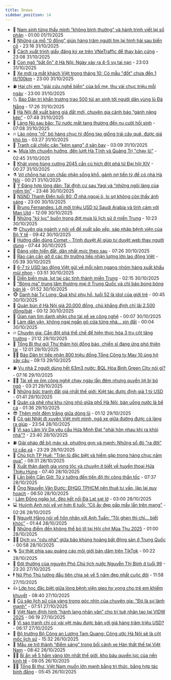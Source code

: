 ```yaml
---
title: Dnews
sidebar_position: 14
---
```


<!-- dantri-dnews:START -->
- 🤠 [Nam sinh từng thấy mình “không bình thường” và hành trình viết lại số phận](https://dantri.com.vn/giao-duc/nam-sinh-tung-thay-minh-khong-binh-thuong-va-hanh-trinh-viet-lai-so-phan-20251031235024817.htm) - 01:00 01/11/2025
- 🌈 [Những ca mổ “0 đồng” giúp hàng trăm người tìm lại hình hài sau biến cố](https://dantri.com.vn/suc-khoe/nhung-ca-mo-0-dong-giup-hang-tram-nguoi-tim-lai-hinh-hai-sau-bien-co-20251029030323037.htm) - 23:16 31/10/2025
- 🐎 [Cách xuất trình giấy đăng ký xe trên VNeTraffic để thay bản cứng](https://dantri.com.vn/cong-nghe/cach-xuat-trinh-giay-dang-ky-xe-tren-vnetraffic-de-thay-ban-cung-20251031184249613.htm) - 23:08 31/10/2025
- 👹 [Con ngõ &quot;bất ổn&quot; ở Hà Nội: Ngày xảy ra 4-5 vụ tai nạn](https://dantri.com.vn/doi-song/con-ngo-bat-on-o-ha-noi-ngay-xay-ra-4-5-vu-tai-nan-20251029191142688.htm) - 23:03 31/10/2025
- 🫶 [Xe mới ra mắt khách Việt trong tháng 10: Có mẫu &quot;đốt&quot; chưa đến 1 lít/100km](https://dantri.com.vn/o-to-xe-may/xe-moi-ra-mat-khach-viet-trong-thang-10-co-mau-dot-chua-den-1-lit100km-20251031090745893.htm) - 23:00 31/10/2025
- ⛽️ [Hai chị em &quot;giải cứu nghề biển&quot; của bố mẹ, thu vài chục triệu mỗi ngày](https://dantri.com.vn/lao-dong-viec-lam/hai-chi-em-giai-cuu-nghe-bien-cua-bo-me-thu-vai-chuc-trieu-moi-ngay-20251030220830684.htm) - 23:00 31/10/2025
- 🌜 [Báo Dân trí khẩn trương trao 500 túi an sinh tới người dân vùng lũ Đà Nẵng](https://dantri.com.vn/tam-long-nhan-ai/bao-dan-tri-khan-truong-trao-500-tui-an-sinh-toi-nguoi-dan-vung-lu-da-nang-20251031220851109.htm) - 17:26 31/10/2025
- 💪 [Hà Nội đề xuất bảng giá đất mới, chuyên gia cảnh báo “gánh nặng kép”](https://dantri.com.vn/bat-dong-san/ha-noi-de-xuat-bang-gia-dat-moi-chuyen-gia-canh-bao-ganh-nang-kep-20251031100326636.htm) - 07:48 31/10/2025
- 🎊 [Làng Nủ sau bão: Từ nước mắt tang thương đến nụ cười hồi sinh](https://dantri.com.vn/thoi-su/lang-nu-sau-bao-tu-nuoc-mat-tang-thuong-den-nu-cuoi-hoi-sinh-20251030053249111.htm) - 07:08 31/10/2025
- 🔥 [Lão nông &quot;rồ&quot; bỏ hàng chục tỷ đồng tạo giống trái cây quê, được giá khó tin](https://dantri.com.vn/lao-dong-viec-lam/lao-nong-ro-bo-hang-chuc-ty-dong-tao-giong-trai-cay-que-duoc-gia-kho-tin-20251027225936366.htm) - 03:27 31/10/2025
- 👀 [Tranh cãi chiếc cân &quot;kém sang&quot; ở sân bay](https://dantri.com.vn/du-lich/tranh-cai-chiec-can-kem-sang-o-san-bay-20251030160824329.htm) - 03:09 31/10/2025
- 🏊 [Mưa lớn chuyển hướng, đến lượt Hà Tĩnh và Quảng Trị &quot;chạy lũ&quot;](https://dantri.com.vn/thoi-su/mua-lon-chuyen-huong-den-luot-ha-tinh-va-quang-tri-chay-lu-20251031081217037.htm) - 02:45 31/10/2025
- 🥸 [Khát vọng hùng cường 2045 cần cú hích đột phá từ Đại hội XIV](https://dantri.com.vn/cong-nghe/khat-vong-hung-cuong-2045-can-cu-hich-dot-pha-tu-dai-hoi-xiv-20251031014220629.htm) - 00:27 31/10/2025
- ⚗️ [Vợ chồng hai con chấp nhận sống khổ, gánh nợ tiền tỷ để có nhà Hà Nội](https://dantri.com.vn/doi-song/vo-chong-hai-con-chap-nhan-song-kho-ganh-no-tien-ty-de-co-nha-ha-noi-20251021173456054.htm) - 00:21 31/10/2025
- 🐲 [Ý Đảng hợp lòng dân: Tái định cư sau Yagi và “những ngôi làng của niềm tin”](https://dantri.com.vn/thoi-su/y-dang-hop-long-dan-tai-dinh-cu-sau-yagi-va-nhung-ngoi-lang-cua-niem-tin-20251029235745045.htm) - 23:46 30/10/2025
- 🌁 [NSND Thanh Điền tuổi 80: Ở nhà ngoại ô, lo sợ không còn thấy ánh sáng](https://dantri.com.vn/giai-tri/nsnd-thanh-dien-tuoi-80-o-nha-ngoai-o-lo-so-khong-con-thay-anh-sang-20251028000140160.htm) - 23:00 30/10/2025
- 🧐 [Bruno Fernandes: Lời mời triệu USD từ Saudi Arabia và tình cảm với Man Utd](https://dantri.com.vn/the-thao/bruno-fernandes-loi-moi-trieu-usd-tu-saudi-arabia-va-tinh-cam-voi-man-utd-20251030053512323.htm) - 12:09 30/10/2025
- 👹 [Những &quot;kỷ lục&quot; buồn trong đợt mưa lũ lịch sử ở miền Trung](https://dantri.com.vn/thoi-su/nhung-ky-luc-buon-trong-dot-mua-lu-lich-su-o-mien-trung-20251030163309189.htm) - 10:23 30/10/2025
- 😎 [Chuyên gia ngành y nói về đề xuất sắp xếp, sáp nhập bệnh viện của Bộ Y tế](https://dantri.com.vn/suc-khoe/chuyen-gia-nganh-y-noi-ve-de-xuat-sap-xep-sap-nhap-benh-vien-cua-bo-y-te-20251022232025751.htm) - 09:42 30/10/2025
- 🤭 [Hướng dẫn dùng Comet - Trình duyệt AI giúp tự duyệt web thay người dùng](https://dantri.com.vn/cong-nghe/huong-dan-dung-comet-trinh-duyet-ai-giup-tu-duyet-web-thay-nguoi-dung-20251029151858500.htm) - 07:44 30/10/2025
- 🦣 [Đảng viên hiến đất, dân nhất mực theo sau](https://dantri.com.vn/thoi-su/dang-vien-hien-dat-dan-nhat-muc-theo-sau-20251029200820734.htm) - 07:26 30/10/2025
- 🙉 [Rào cản cần gỡ ở các thị trường tiếp nhận lượng lớn lao động Việt](https://dantri.com.vn/lao-dong-viec-lam/rao-can-can-go-o-cac-thi-truong-tiep-nhan-luong-lon-lao-dong-viet-20251030103219479.htm) - 05:39 30/10/2025
- 🗽 [6-7 tỷ USD lao động Việt gửi về mỗi năm ngang nhóm hàng xuất khẩu mũi nhọn](https://dantri.com.vn/lao-dong-viec-lam/6-7-ty-usd-lao-dong-viet-gui-ve-moi-nam-ngang-nhom-hang-xuat-khau-mui-nhon-20251030100340533.htm) - 03:51 30/10/2025
- 🐻 [Diễn biến mưa, lụt tại các tỉnh thành miền Trung](https://dantri.com.vn/thoi-su/dien-bien-mua-lut-tai-cac-tinh-thanh-mien-trung-20251030081411148.htm) - 02:15 30/10/2025
- 🫣 [&quot;Bóng ma&quot; trung tâm thương mại ở Trung Quốc và chỉ báo bong bóng bán lẻ](https://dantri.com.vn/kinh-doanh/bong-ma-trung-tam-thuong-mai-o-trung-quoc-va-chi-bao-bong-bong-ban-le-20251029224032918.htm) - 01:52 30/10/2025
- 🐵 [Danh hài Tự Long: Quá khứ phụ hồ, tuổi 52 là idol của giới trẻ](https://dantri.com.vn/giai-tri/danh-hai-tu-long-qua-khu-phu-ho-tuoi-52-la-idol-cua-gioi-tre-20251030065830909.htm) - 00:45 30/10/2025
- 🥷 [Quán bún ở Hà Nội giá 20.000 đồng, chủ khẳng định chỉ lãi 2.500 đồng/bát](https://dantri.com.vn/du-lich/quan-bun-o-ha-noi-gia-20000-dong-chu-khang-dinh-chi-lai-2500-dongbat-20251029211347248.htm) - 00:12 30/10/2025
- 🐻 [Gian nan tìm danh phận cho tài xế xe công nghệ](https://dantri.com.vn/thoi-su/gian-nan-tim-danh-phan-cho-tai-xe-xe-cong-nghe-20251002100626504.htm) - 00:07 30/10/2025
- 🥸 [Làm dân vận, không ngại ngần gõ cửa từng nhà... xin đất](https://dantri.com.vn/thoi-su/lam-dan-van-khong-ngai-ngan-go-cua-tung-nha-xin-dat-20251029135005782.htm) - 00:04 30/10/2025
- 🔥 [Chuyên gia: Cần đột phá thể chế để hiện thực hóa 3 trụ cột tăng trưởng](https://dantri.com.vn/kinh-doanh/chuyen-gia-can-dot-pha-the-che-de-hien-thuc-hoa-3-tru-cot-tang-truong-20251027071910985.htm) - 21:12 29/10/2025
- 🥰 [Tổng Bí thư gửi Thư thăm hỏi đồng bào, chiến sĩ đang ứng phó thiên tai](https://dantri.com.vn/thoi-su/tong-bi-thu-gui-thu-tham-hoi-dong-bao-chien-si-dang-ung-pho-thien-tai-20251029185527427.htm) - 12:01 29/10/2025
- 👨‍🏫 [Báo Dân trí tiếp nhận 800 triệu đồng Tổng Công ty May 10 ủng hộ xây cầu](https://dantri.com.vn/tam-long-nhan-ai/bao-dan-tri-tiep-nhan-800-trieu-dong-tong-cong-ty-may-10-ung-ho-xay-cau-20251029142016959.htm) - 09:13 29/10/2025
- ⛽️ [Vụ nhà 2 người dùng hết 63m3 nước: BQL Hòa Bình Green City nói gì?](https://dantri.com.vn/ban-doc/vu-nha-2-nguoi-dung-het-63m3-nuoc-bql-hoa-binh-green-city-noi-gi-20251029093250364.htm) - 07:16 29/10/2025
- 🧑‍💻 [Tài xế xe ôm công nghệ chạy ngày lẫn đêm nhưng quyền lợi bị bỏ ngỏ](https://dantri.com.vn/thoi-su/tai-xe-xe-om-cong-nghe-chay-ngay-lan-dem-nhung-quyen-loi-bi-bo-ngo-20250929172645549.htm) - 03:21 29/10/2025
- 💪 [Những bức tranh đắt giá nhất thế giới: Kiệt tác được định giá 1 tỷ USD](https://dantri.com.vn/giai-tri/nhung-buc-tranh-dat-gia-nhat-the-gioi-kiet-tac-duoc-dinh-gia-1-ty-usd-20251028211916154.htm) - 01:41 29/10/2025
- 🔭 [Quán cà phê như khu rừng nhỏ giữa phố Hà Nội, bàn uống nước là bể cá](https://dantri.com.vn/du-lich/quan-ca-phe-nhu-khu-rung-nho-giua-pho-ha-noi-ban-uong-nuoc-la-be-ca-20251028175421776.htm) - 01:36 29/10/2025
- 😎 [Thêm một đêm trắng giữa dòng lũ](https://dantri.com.vn/thoi-su/them-mot-dem-trang-giua-dong-lu-20251029072151423.htm) - 01:12 29/10/2025
- 🦩 [Cô gái Nhật đi xuyên Việt một mình, ngã xe giữa đường được cả làng ra giúp](https://dantri.com.vn/du-lich/co-gai-nhat-di-xuyen-viet-mot-minh-nga-xe-giua-duong-duoc-ca-lang-ra-giup-20251028190832893.htm) - 23:54 28/10/2025
- 🐻 [Vì sao Lâm Vỹ Dạ yêu cầu Hứa Minh Đạt &quot;phải hôn nhau khi ra khỏi nhà&quot;?](https://dantri.com.vn/giai-tri/vi-sao-lam-vy-da-yeu-cau-hua-minh-dat-phai-hon-nhau-khi-ra-khoi-nha-20251028213851644.htm) - 23:40 28/10/2025
- ⛽️ [Giải pháp để bộ máy xã, phường gọn và mạnh: Những sổ đỏ &quot;ra đời&quot; từ cấp xã](https://dantri.com.vn/thoi-su/giai-phap-de-bo-may-xa-phuong-gon-va-manh-nhung-so-do-ra-doi-tu-cap-xa-20251029011322051.htm) - 23:29 28/10/2025
- 📝 [Chủ tịch TP Huế: &quot;Trận lũ đặc biệt và hiếm gặp trong hàng chục năm qua&quot;](https://dantri.com.vn/thoi-su/chu-tich-tp-hue-tran-lu-dac-biet-va-hiem-gap-trong-hang-chuc-nam-qua-20251028141400860.htm) - 08:31 28/10/2025
- 💯 [Xuất thân danh gia vọng tộc và chuyện ít biết về huyền thoại Hứa Thiệu Hùng](https://dantri.com.vn/giai-tri/xuat-than-danh-gia-vong-toc-va-chuyen-it-biet-ve-huyen-thoai-hua-thieu-hung-20251028134248188.htm) - 07:40 28/10/2025
- 🤠 [Lấn biển Cần Giờ: Từ ý tưởng đến tiến độ thi công thần tốc](https://dantri.com.vn/thoi-su/lan-bien-can-gio-tu-y-tuong-den-tien-do-thi-cong-than-toc-20251027085718593.htm) - 07:37 28/10/2025
- 🧐 [Ông Nguyễn Văn Được: ĐHQG TPHCM nên thuê tư vấn, lập lại quy hoạch](https://dantri.com.vn/thoi-su/ong-nguyen-van-duoc-dhqg-tphcm-nen-thue-tu-van-lap-lai-quy-hoach-20251028131524262.htm) - 06:50 28/10/2025
- 🕯 [Lâm Đồng ngập lụt, đèo kết nối Đà Lạt sạt lở](https://dantri.com.vn/thoi-su/lam-dong-ngap-lut-deo-ket-noi-da-lat-sat-lo-20251028094925635.htm) - 03:00 28/10/2025
- 💻 [Huỳnh Anh nói về vợ hơn 6 tuổi: “Cô ấy đẹp gấp mấy lần trên mạng&quot;](https://dantri.com.vn/giai-tri/huynh-anh-noi-ve-vo-hon-6-tuoi-co-ay-dep-gap-may-lan-tren-mang-20251028073946689.htm) - 02:26 28/10/2025
- 🌋 [Nguyệt Hằng nói về hôn nhân với Anh Tuấn: “Tôi ghen thì chỉ… biết khóc”](https://dantri.com.vn/giai-tri/nguyet-hang-noi-ve-hon-nhan-voi-anh-tuan-toi-ghen-thi-chi-biet-khoc-20251028022310142.htm) - 01:44 28/10/2025
- 🤖 [Những điểm đến không thể bỏ lỡ tại Hội chợ Mùa Thu 2025](https://dantri.com.vn/du-lich/nhung-diem-den-khong-the-bo-lo-tai-hoi-cho-mua-thu-2025-20251027213147420.htm) - 01:00 28/10/2025
- 🧑‍💻 [Dịch vụ &quot;cứu nhà&quot; giữa bão khủng hoảng bất động sản ở Trung Quốc](https://dantri.com.vn/kinh-doanh/dich-vu-cuu-nha-giua-bao-khung-hoang-bat-dong-san-o-trung-quoc-20251027155527714.htm) - 00:58 28/10/2025
- 🪜 [Sự thật phía sau quảng cáo môi giới bán dâm trên TikTok](https://dantri.com.vn/cong-nghe/su-that-phia-sau-quang-cao-moi-gioi-ban-dam-tren-tiktok-20251028001215680.htm) - 00:22 28/10/2025
- 🚀 [Đời thường của nguyên Phó Chủ tịch nước Nguyễn Thị Bình ở tuổi 99](https://dantri.com.vn/doi-song/doi-thuong-cua-nguyen-pho-chu-tich-nuoc-nguyen-thi-binh-o-tuoi-99-20251027215254837.htm) - 23:20 27/10/2025
- 🕴 [Nữ Phó Thủ tướng đầu tiên chia sẻ về 5 năm đẹp nhất cuộc đời](https://dantri.com.vn/noi-vu/nu-pho-thu-tuong-dau-tien-chia-se-ve-5-nam-dep-nhat-cuoc-doi-20251027183614262.htm) - 11:58 27/10/2025
- 👍 [Lớp học đặc biệt giữa lòng bệnh viện gieo hy vọng cho trẻ em khiếm khuyết](https://dantri.com.vn/suc-khoe/lop-hoc-dac-biet-giua-long-benh-vien-gieo-hy-vong-cho-tre-em-khiem-khuyet-20251022133519452.htm) - 08:40 27/10/2025
- 🥳 [Cú sập lịch sử của vàng trong góc nhìn của chuyên gia: &quot;Đó là sự lành mạnh&quot;](https://dantri.com.vn/kinh-doanh/cu-sap-lich-su-cua-vang-trong-goc-nhin-cua-chuyen-gia-do-la-su-lanh-manh-20251027143707892.htm) - 07:51 27/10/2025
- 🥳 [Việt Nam định hình “hành lang nhân văn” cho trí tuệ nhân tạo tại VIDW 2025](https://dantri.com.vn/cong-nghe/viet-nam-dinh-hinh-hanh-lang-nhan-van-cho-tri-tue-nhan-tao-tai-vidw-2025-20251027121410090.htm) - 06:19 27/10/2025
- 🦩 [Vì sao tranh chỉ có vài vệt màu được bán với giá hàng trăm triệu USD?](https://dantri.com.vn/giai-tri/vi-sao-tranh-chi-co-vai-vet-mau-duoc-ban-voi-gia-hang-tram-trieu-usd-20251027121231403.htm) - 06:17 27/10/2025
- 🗽 [Bộ trưởng Bộ Công an Lương Tam Quang: Công ước Hà Nội sẽ là cột mốc lịch sử](https://dantri.com.vn/thoi-su/bo-truong-bo-cong-an-luong-tam-quang-cong-uoc-ha-noi-se-la-cot-moc-lich-su-20251026222836252.htm) - 15:32 26/10/2025
- 🤖 [Mẫu xe trở thành “điểm sáng” trong bối cảnh xe Hàn thất thế tại Việt Nam](https://dantri.com.vn/o-to-xe-may/mau-xe-tro-thanh-diem-sang-trong-boi-canh-xe-han-that-the-tai-viet-nam-20251025115943757.htm) - 08:42 26/10/2025
- 🧑‍🏫 [Bí ẩn về 5 hầm vàng lớn nhất thế giới, kho báu quyền lực của nền kinh tế](https://dantri.com.vn/kinh-doanh/bi-an-ve-5-ham-vang-lon-nhat-the-gioi-kho-bau-quyen-luc-cua-nen-kinh-te-20251018234145141.htm) - 08:05 26/10/2025
- 👨‍🏫 [Tổng Bí thư: Việt Nam muốn lớn mạnh bằng tri thức, bằng hợp tác bình đẳng](https://dantri.com.vn/thoi-su/tong-bi-thu-viet-nam-muon-lon-manh-bang-tri-thuc-bang-hop-tac-binh-dang-20251026122153753.htm) - 05:45 26/10/2025<!-- dantri-dnews:END -->
